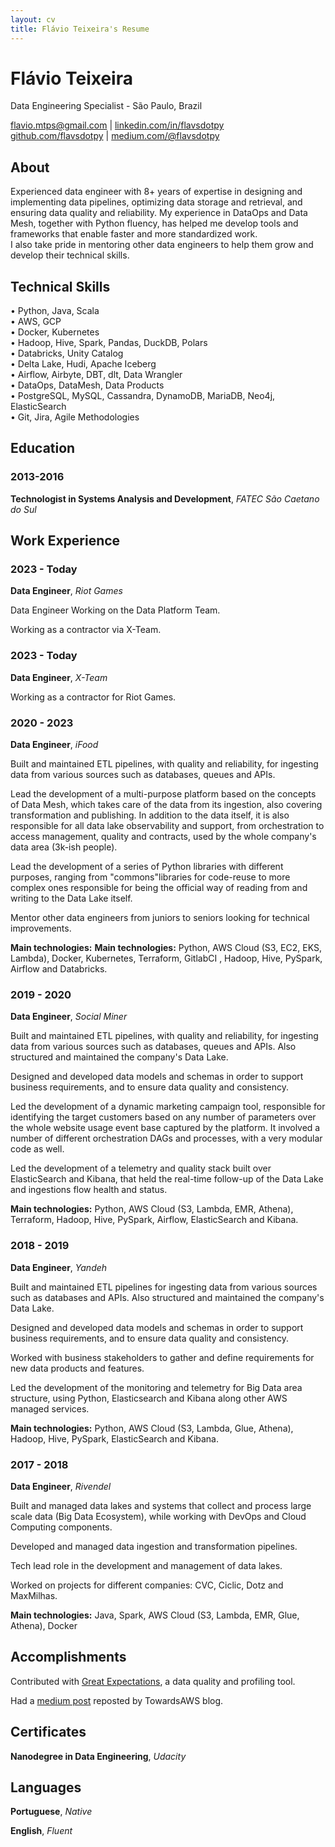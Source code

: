 ```yaml
---
layout: cv
title: Flávio Teixeira's Resume
---
```


# Flávio Teixeira
Data Engineering Specialist - São Paulo, Brazil

<div id="webaddress">
<a href="flavio.mtps@gmail.com">flavio.mtps@gmail.com</a>
| <a href="https://www.linkedin.com/in/flavsdotpy/">linkedin.com/in/flavsdotpy</a>
</div>
  
<div id="webaddress">
<a href="http://github.com/flavsdotpy">github.com/flavsdotpy</a>
| <a href="https://medium.com/@flavsdotpy">medium.com/@flavsdotpy</a>
</div>

## About

Experienced data engineer with 8+ years of expertise in designing and implementing data pipelines, optimizing data storage and retrieval, and ensuring data quality and reliability. My experience in DataOps and Data Mesh, together with Python fluency, has helped me develop tools and frameworks that enable faster and more standardized work.  \
I also take pride in mentoring other data engineers to help them grow and develop their technical skills.

## Technical Skills

• Python, Java, Scala  \
• AWS, GCP \
• Docker, Kubernetes \
• Hadoop, Hive, Spark, Pandas, DuckDB, Polars \
• Databricks, Unity Catalog \
• Delta Lake, Hudi, Apache Iceberg \
• Airflow, Airbyte, DBT, dlt, Data Wrangler \
• DataOps, DataMesh, Data Products \
• PostgreSQL, MySQL, Cassandra, DynamoDB, MariaDB, Neo4j, ElasticSearch \
• Git, Jira, Agile Methodologies

## Education

### 2013-2016

__Technologist in Systems Analysis and Development__, _FATEC São Caetano do Sul_

## Work Experience

### 2023 - Today

__Data Engineer__, _Riot Games_

Data Engineer Working on the Data Platform Team.

Working as a contractor via X-Team.

### 2023 - Today
__Data Engineer__, _X-Team_

Working as a contractor for Riot Games.

### 2020 - 2023
__Data Engineer__, _iFood_

Built and maintained ETL pipelines, with quality and reliability, for ingesting data from various sources such as databases, queues and APIs.

Lead the development of a multi-purpose platform based on the concepts of Data Mesh, which takes care of the data from its ingestion, also covering transformation and publishing. In addition to the data itself, it is also responsible for all data lake observability and support, from orchestration to access management, quality and contracts, used by the whole company's data area (3k-ish people).

Lead the development of a series of Python libraries with different purposes, ranging from "commons"libraries for code-reuse to more complex ones responsible for being the official way of reading from and writing to the Data Lake itself.

Mentor other data engineers from juniors to seniors looking for technical improvements.

__Main technologies:__ __Main technologies:__ Python, AWS Cloud (S3, EC2, EKS, Lambda), Docker, Kubernetes, Terraform, GitlabCI , Hadoop, Hive, PySpark, Airflow and Databricks.

### 2019 - 2020
__Data Engineer__, _Social Miner_

Built and maintained ETL pipelines, with quality and reliability, for ingesting data from various sources such as databases, queues and APIs. Also structured and maintained the company's Data Lake.

Designed and developed data models and schemas in order to support business requirements, and to ensure data quality and consistency.

Led the development of a dynamic marketing campaign tool, responsible for identifying the target customers based on any number of parameters over the whole website usage event base captured by the platform. It involved a number of different orchestration DAGs and processes, with a very modular code as well.

Led the development of a telemetry and quality stack built over ElasticSearch and Kibana, that held the real-time follow-up of the Data Lake and ingestions flow health and status.

__Main technologies:__ Python, AWS Cloud (S3, Lambda, EMR, Athena), Terraform, Hadoop, Hive, PySpark, Airflow, ElasticSearch and Kibana.

### 2018 - 2019
__Data Engineer__, _Yandeh_

Built and maintained ETL pipelines for ingesting data from various sources such as databases and APIs. Also structured and maintained the company's Data Lake.

Designed and developed data models and schemas in order to support business requirements, and to ensure data quality and consistency.

Worked with business stakeholders to gather and define requirements for new data products and features.

Led the development of the monitoring and telemetry for Big Data area structure, using Python, Elasticsearch and Kibana along other AWS managed services.

__Main technologies:__ Python, AWS Cloud (S3, Lambda, Glue, Athena), Hadoop, Hive, PySpark, ElasticSearch and Kibana.

### 2017 - 2018
__Data Engineer__, _Rivendel_

Built and managed data lakes and systems that collect and process large scale data (Big Data Ecosystem), while working with DevOps and Cloud Computing components.

Developed and managed data ingestion and transformation pipelines.

Tech lead role in the development and management of data lakes.

Worked on projects for different companies: CVC, Ciclic, Dotz and MaxMilhas.

__Main technologies:__ Java, Spark, AWS Cloud (S3, Lambda, EMR, Glue, Athena), Docker

## Accomplishments

Contributed with [Great Expectations](https://github.com/great-expectations/great_expectations), a data quality and profiling tool. 

Had a [medium post](https://medium.com/towards-aws/making-use-of-boto3-out-of-the-box-dynamodb-serializers-1dffbc7deafe) reposted by TowardsAWS blog.

## Certificates

__Nanodegree in Data Engineering__, _Udacity_

## Languages

__Portuguese__, _Native_

__English__, _Fluent_

<!-- ### Footer

Last updated: Mar 2025 -->
